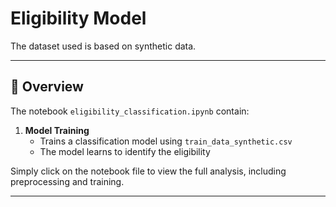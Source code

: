 # Eligibility Model

The dataset used is based on synthetic data.

---

## 📘 Overview

The notebook `eligibility_classification.ipynb` contain:

1. **Model Training**  
   - Trains a classification model using `train_data_synthetic.csv`
   - The model learns to identify the eligibility

Simply click on the notebook file to view the full analysis, including preprocessing and training.

---


